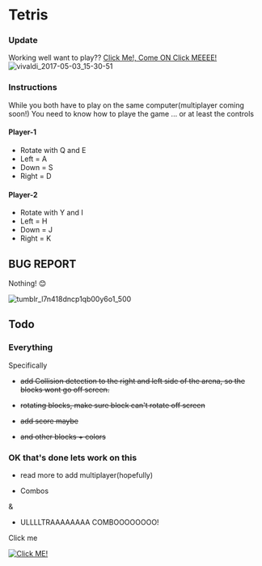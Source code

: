 # Tetris
### Update
Working well want to play?? [Click Me!, Come ON Click MEEEE!](https://oatsandtoast.github.io/tetris/)
![vivaldi_2017-05-03_15-30-51](https://cloud.githubusercontent.com/assets/12551985/25684375/ea41a12c-3015-11e7-999e-60c255ea936b.png)
### Instructions
While you both have to play on the same computer(multiplayer coming soon!) You need to know how to playe the game ... or at least the controls
#### Player-1  						
- Rotate with Q and E				
- Left = A							
- Down = S							
- Right = D							

#### Player-2
- Rotate with Y and I
- Left = H
- Down = J
- Right = K


## BUG REPORT
Nothing! 😊

![tumblr_l7n418dncp1qb00y6o1_500](https://cloud.githubusercontent.com/assets/12551985/24784081/115a86be-1b05-11e7-87b6-1a4446c05ce1.jpg)


## Todo
### **Everything**

Specifically
- ~~add Collision detection to the right and left side of the arena,
so the blocks wont go off screen.~~

 - ~~rotating blocks, make sure block can't rotate off screen~~

 - ~~add score maybe~~

 - ~~and other blocks + colors~~

### OK that's done lets work on this 

 - read more to add multiplayer(hopefully)

 - Combos

  &

 - ULLLLTRAAAAAAAA COMBOOOOOOOO!

Click me

 [![Click ME!](https://img.youtube.com/vi/EC8Jdlj4VJk/0.jpg)](https://www.youtube.com/watch?v=EC8Jdlj4VJk)
